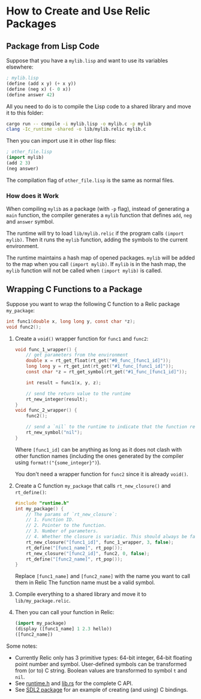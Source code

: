 # How to Create and Use Relic Packages

## Package from Lisp Code

Suppose that you have a `mylib.lisp` and want to use its variables elsewhere:
```lisp
; mylib.lisp
(define (add x y) (+ x y))
(define (neg x) (- 0 x))
(define answer 42)
```

All you need to do is to compile the Lisp code to a shared library and move it to this folder:
```sh
cargo run -- compile -i mylib.lisp -o mylib.c -p mylib
clang -Ic_runtime -shared -o lib/mylib.relic mylib.c
```

Then you can import use it in other lisp files:
```lisp
; other_file.lisp
(import mylib)
(add 2 3)
(neg answer)
```

The compilation flag of `other_file.lisp` is the same as normal files.

### How does it Work

When compiling `mylib` as a package (with `-p` flag), instead of generating a `main` function, the compiler generates a `mylib` function that defines `add`, `neg` and `answer` symbol.

The runtime will try to load `lib/mylib.relic` if the program calls `(import mylib)`. Then it runs the `mylib` function, adding the symbols to the current environment.

The runtime maintains a hash map of opened packages. `mylib` will be added to the map when you call `(import mylib)`. If `mylib` is in the hash map, the `mylib` function will not be called when `(import mylib)` is called.

## Wrapping C Functions to a Package

Suppose you want to wrap the following C function to a Relic package `my_package`:
```c
int func1(double x, long long y, const char *z);
void func2();
```

1. Create a `void()` wrapper function for `func1` and `func2`:
   ```c
   void func_1_wrapper() {
       // get parameters from the environment
       double x = rt_get_float(rt_get("#0_func_[func1_id]"));
       long long y = rt_get_int(rt_get("#1_func_[func1_id]"));
       const char *z = rt_get_symbol(rt_get("#1_func_[func1_id]"));

       int result = func1(x, y, z);

       // send the return value to the runtime
       rt_new_integer(result);
   }
   void func_2_wrapper() {
       func2();

       // send a `nil` to the runtime to indicate that the function returns nothing
       rt_new_symbol("nil");
   }
   ```
   Where `[func1_id]` can be anything as long as it does not clash with other function names (including the ones generated by the compiler using `format!("{some_integer}")`).
   
   You don't need a wrapper function for `func2` since it is already `void()`.
2. Create a C function `my_package` that calls `rt_new_closure()` and `rt_define()`:
   ```c
   #include "runtime.h"
   int my_package() {
       // The params of `rt_new_closure`:
       // 1. Function ID.
       // 2. Pointer to the function. 
       // 3. Number of parameters.
       // 4. Whether the closure is variadic. This should always be false for C functions.
       rt_new_closure("[func1_id]", func_1_wrapper, 3, false);
       rt_define("[func1_name]", rt_pop());
       rt_new_closure("[func2_id]", func2, 0, false);
       rt_define("[func2_name]", rt_pop());
   }
   ```
   Replace `[func1_name]` and `[func2_name]` with the name you want to call them in Relic The function name must be a valid symbol.
3. Compile everything to a shared library and move it to `lib/my_package.relic`.
4. Then you can call your function in Relic:
   ```lisp
   (import my_package)
   (display ([func1_name] 1 2.3 hello))
   ([func2_name])
   ```

Some notes:
- Currently Relic only has 3 primitive types: 64-bit integer, 64-bit floating point number and symbol. User-defined symbols can be transformed from (or to) C string. Boolean values are transformed to symbol `t` and `nil`.
- See [runtime.h](../c_runtime/runtime.h) and [lib.rs](../src/lib.rs) for the complete C API.
- See [SDL2 package](../examples/sdl2/) for an example of creating (and using) C bindings.
